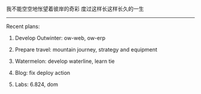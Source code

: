 我不能空空地怅望着彼岸的奇彩
度过这样长这样长久的一生

--- 

Recent plans:

1. Develop Outwinter: ow-web, ow-erp

2. Prepare travel: mountain journey, strategy and equipment

3. Watermelon: develop waterline, learn tie

4. Blog: fix deploy action

5. Labs: 6.824, dom
